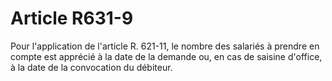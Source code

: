 # Article R631-9

Pour l'application de l'article R. 621-11, le nombre des salariés à prendre en compte est apprécié à la date de la demande ou, en cas de saisine d'office, à la date de la convocation du débiteur.
